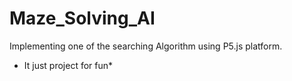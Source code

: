 # Maze_Solving_AI
Implementing one of the searching Algorithm using P5.js platform.
* It just project for fun*
